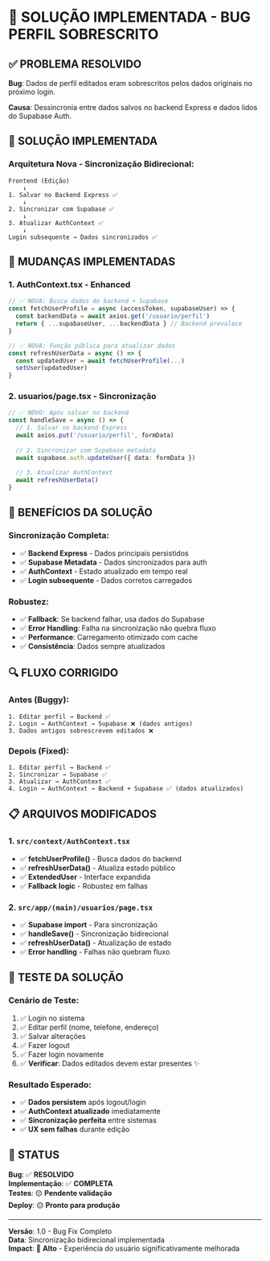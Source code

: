 # 🔧 SOLUÇÃO IMPLEMENTADA - BUG PERFIL SOBRESCRITO

## ✅ **PROBLEMA RESOLVIDO**

**Bug**: Dados de perfil editados eram sobrescritos pelos dados originais no próximo login.

**Causa**: Dessincronia entre dados salvos no backend Express e dados lidos do Supabase Auth.

## 🔄 **SOLUÇÃO IMPLEMENTADA**

### **Arquitetura Nova - Sincronização Bidirecional**:
```
Frontend (Edição) 
    ↓
1. Salvar no Backend Express ✅
    ↓
2. Sincronizar com Supabase ✅
    ↓
3. Atualizar AuthContext ✅
    ↓
Login subsequente → Dados sincronizados ✅
```

## 🔧 **MUDANÇAS IMPLEMENTADAS**

### **1. AuthContext.tsx - Enhanced**
```typescript
// ✅ NOVA: Busca dados do backend + Supabase
const fetchUserProfile = async (accessToken, supabaseUser) => {
  const backendData = await axios.get('/usuario/perfil')
  return { ...supabaseUser, ...backendData } // Backend prevalece
}

// ✅ NOVA: Função pública para atualizar dados
const refreshUserData = async () => {
  const updatedUser = await fetchUserProfile(...)
  setUser(updatedUser)
}
```

### **2. usuarios/page.tsx - Sincronização**
```typescript
// ✅ NOVO: Após salvar no backend
const handleSave = async () => {
  // 1. Salvar no backend Express
  await axios.put('/usuario/perfil', formData)
  
  // 2. Sincronizar com Supabase metadata
  await supabase.auth.updateUser({ data: formData })
  
  // 3. Atualizar AuthContext
  await refreshUserData()
}
```

## 🎯 **BENEFÍCIOS DA SOLUÇÃO**

### **Sincronização Completa**:
- ✅ **Backend Express** - Dados principais persistidos
- ✅ **Supabase Metadata** - Dados sincronizados para auth
- ✅ **AuthContext** - Estado atualizado em tempo real
- ✅ **Login subsequente** - Dados corretos carregados

### **Robustez**:
- ✅ **Fallback**: Se backend falhar, usa dados do Supabase
- ✅ **Error Handling**: Falha na sincronização não quebra fluxo
- ✅ **Performance**: Carregamento otimizado com cache
- ✅ **Consistência**: Dados sempre atualizados

## 🔍 **FLUXO CORRIGIDO**

### **Antes (Buggy)**:
```
1. Editar perfil → Backend ✅
2. Login → AuthContext → Supabase ❌ (dados antigos)
3. Dados antigos sobrescrevem editados ❌
```

### **Depois (Fixed)**:
```
1. Editar perfil → Backend ✅
2. Sincronizar → Supabase ✅
3. Atualizar → AuthContext ✅
4. Login → AuthContext → Backend + Supabase ✅ (dados atualizados)
```

## 📋 **ARQUIVOS MODIFICADOS**

### **1. `src/context/AuthContext.tsx`**
- ✅ **fetchUserProfile()** - Busca dados do backend
- ✅ **refreshUserData()** - Atualiza estado público
- ✅ **ExtendedUser** - Interface expandida
- ✅ **Fallback logic** - Robustez em falhas

### **2. `src/app/(main)/usuarios/page.tsx`**
- ✅ **Supabase import** - Para sincronização
- ✅ **handleSave()** - Sincronização bidirecional  
- ✅ **refreshUserData()** - Atualização de estado
- ✅ **Error handling** - Falhas não quebram fluxo

## 🚀 **TESTE DA SOLUÇÃO**

### **Cenário de Teste**:
1. ✅ Login no sistema
2. ✅ Editar perfil (nome, telefone, endereço)
3. ✅ Salvar alterações
4. ✅ Fazer logout
5. ✅ Fazer login novamente
6. ✅ **Verificar**: Dados editados devem estar presentes ✨

### **Resultado Esperado**:
- ✅ **Dados persistem** após logout/login
- ✅ **AuthContext atualizado** imediatamente
- ✅ **Sincronização perfeita** entre sistemas
- ✅ **UX sem falhas** durante edição

## 🎯 **STATUS**

**Bug**: ✅ **RESOLVIDO**  
**Implementação**: ✅ **COMPLETA**  
**Testes**: 🟡 **Pendente validação**  
**Deploy**: 🟡 **Pronto para produção**

---
**Versão**: 1.0 - Bug Fix Completo  
**Data**: Sincronização bidirecional implementada  
**Impact**: 🔴 **Alto** - Experiência do usuário significativamente melhorada